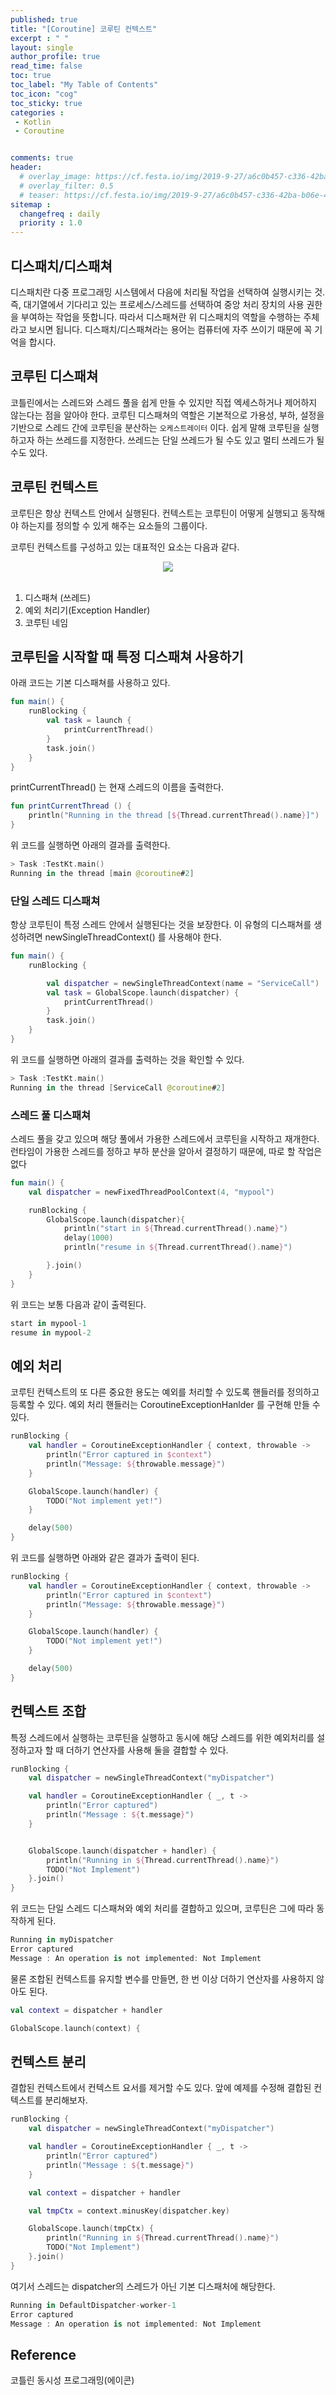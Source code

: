 ```yaml
---
published: true
title: "[Coroutine] 코루틴 컨텍스트"
excerpt : " "
layout: single
author_profile: true
read_time: false
toc: true
toc_label: "My Table of Contents"
toc_icon: "cog"
toc_sticky: true
categories :
 - Kotlin
 - Coroutine


comments: true
header:
  # overlay_image: https://cf.festa.io/img/2019-9-27/a6c0b457-c336-42ba-b06e-462de90ada91.jpg
  # overlay_filter: 0.5
  # teaser: https://cf.festa.io/img/2019-9-27/a6c0b457-c336-42ba-b06e-462de90ada91.jpg
sitemap :
  changefreq : daily
  priority : 1.0
---
```


## 디스패치/디스패쳐

디스패치란 다중 프로그래밍 시스템에서 다음에 처리될 작업을 선택하여 실행시키는 것. 즉, 대기열에서 기다리고 있는 프로세스/스레드를 선택하여 중앙 처리 장치의 사용 권한을 부여하는 작업을 뜻합니다. 따라서 디스패쳐란 위 디스패치의 역할을 수행하는 주체라고 보시면 됩니다. 디스패치/디스패쳐라는 용어는 컴퓨터에 자주 쓰이기 때문에 꼭 기억을 합시다.

## 코루틴 디스패쳐

코틀린에서는 스레드와 스레드 풀을 쉽게 만들 수 있지만 직접 엑세스하거나 제어하지 않는다는 점을 알아야 한다. 코루틴 디스패쳐의 역할은 기본적으로 가용성, 부하, 설정을 기반으로 스레드 간에 코루틴을 분산하는 `오케스트레이터` 이다.
쉽게 말해 코루틴을 실행하고자 하는 쓰레드를 지정한다. 쓰레드는 단일 쓰레드가 될 수도 있고 멀티 쓰레드가 될 수도 있다.

## 코루틴 컨텍스트

코루틴은 항상 컨텍스트 안에서 실행된다. 컨텍스트는 코루틴이 어떻게 실행되고 동작해야 하는지를 정의할 수 있게 해주는 요소들의 그룹이다.

코루틴 컨텍스트를 구성하고 있는 대표적인 요소는 다음과 같다.

<div align="center">
  <img src="https://img1.daumcdn.net/thumb/R800x0/?scode=mtistory2&fname=https%3A%2F%2Fblog.kakaocdn.net%2Fdn%2FFqg6X%2FbtqB1oqNTPT%2FfILsdXetX1C4PKneGqSZCk%2Fimg.png">
</div>
<br>
  
1. 디스패쳐 (쓰레드)
2. 예외 처리기(Exception Handler)
3. 코루틴 네임

## 코루틴을 시작할 때 특정 디스패쳐 사용하기

아래 코드는 기본 디스패쳐를 사용하고 있다.

~~~kotlin
fun main() {
    runBlocking {
        val task = launch {
            printCurrentThread()
        }
        task.join()
    }
}
~~~

printCurrentThread() 는 현재 스레드의 이름을 출력한다.

~~~kotlin
fun printCurrentThread () {
    println("Running in the thread [${Thread.currentThread().name}]")
}
~~~

위 코드를 실행하면 아래의 결과를 출력한다.

~~~kotlin
> Task :TestKt.main()
Running in the thread [main @coroutine#2]
~~~

### 단일 스레드 디스패쳐

항상 코루틴이 특정 스레드 안에서 실행된다는 것을 보장한다. 이 유형의 디스패쳐를 생성하려면 newSingleThreadContext() 를 사용해야 한다.

~~~kotlin
fun main() {
    runBlocking {

        val dispatcher = newSingleThreadContext(name = "ServiceCall")
        val task = GlobalScope.launch(dispatcher) {
            printCurrentThread()
        }
        task.join()
    }
}
~~~

위 코드를 실행하면 아래의 결과를 출력하는 것을 확인할 수 있다.

~~~kotlin
> Task :TestKt.main()
Running in the thread [ServiceCall @coroutine#2]
~~~

### 스레드 풀 디스패쳐

스레드 풀을 갖고 있으며 해당 풀에서 가용한 스레드에서 코루틴을 시작하고 재개한다. 런타임이 가용한 스레드를 정하고 부하 분산을 알아서 결정하기 때문에, 따로 할 작업은 없다

~~~kotlin
fun main() {
    val dispatcher = newFixedThreadPoolContext(4, "mypool")

    runBlocking {
        GlobalScope.launch(dispatcher){
            println("start in ${Thread.currentThread().name}")
            delay(1000)
            println("resume in ${Thread.currentThread().name}")

        }.join()
    }
}
~~~ 

위 코드는 보통 다음과 같이 출력된다.

~~~kotlin
start in mypool-1
resume in mypool-2
~~~

## 예외 처리 

코루틴 컨텍스트의 또 다른 중요한 용도는 예외를 처리할 수 있도록 핸들러를 정의하고 등록할 수 있다.
예외 처리 핸들러는 CoroutineExceptionHanlder 를 구현해 만들 수 있다.

~~~kotlin
runBlocking {
    val handler = CoroutineExceptionHandler { context, throwable ->
        println("Error captured in $context")
        println("Message: ${throwable.message}")
    }

    GlobalScope.launch(handler) {
        TODO("Not implement yet!")
    }

    delay(500)
}
~~~

위 코드를 실행하면 아래와 같은 결과가 출력이 된다.

~~~kotlin
runBlocking {
    val handler = CoroutineExceptionHandler { context, throwable ->
        println("Error captured in $context")
        println("Message: ${throwable.message}")
    }

    GlobalScope.launch(handler) {
        TODO("Not implement yet!")
    }

    delay(500)
}

~~~

## 컨텍스트 조합

특정 스레드에서 실행하는 코루틴을 실행하고 동시에 해당 스레드를 위한 예외처리를 설정하고자 할 때 더하기 연산자를 사용해 둘을 결합할 수 있다.

~~~kotlin
runBlocking {
    val dispatcher = newSingleThreadContext("myDispatcher")

    val handler = CoroutineExceptionHandler { _, t ->
        println("Error captured")
        println("Message : ${t.message}")
    }


    GlobalScope.launch(dispatcher + handler) {
        println("Running in ${Thread.currentThread().name}")
        TODO("Not Implement")
    }.join()
}
~~~

위 코드는 단일 스레드 디스패쳐와 예외 처리를 결합하고 있으며, 코루틴은 그에 따라 동작하게 된다.

~~~kotlin
Running in myDispatcher
Error captured
Message : An operation is not implemented: Not Implement
~~~

물론 조합된 컨텍스트를 유지할 변수를 만들면, 한 번 이상 더하기 연산자를 사용하지 않아도 된다.

~~~kotlin
val context = dispatcher + handler

GlobalScope.launch(context) {
~~~

## 컨텍스트 분리

결합된 컨텍스트에서 컨텍스트 요서를 제거할 수도 있다. 앞에 예제를 수정해 결합된 컨텍스트를 분리해보자.

~~~kotlin
runBlocking {
    val dispatcher = newSingleThreadContext("myDispatcher")

    val handler = CoroutineExceptionHandler { _, t ->
        println("Error captured")
        println("Message : ${t.message}")
    }

    val context = dispatcher + handler

    val tmpCtx = context.minusKey(dispatcher.key)

    GlobalScope.launch(tmpCtx) {
        println("Running in ${Thread.currentThread().name}")
        TODO("Not Implement")
    }.join()
}
~~~

여기서 스레드는 dispatcher의 스레드가 아닌 기본 디스패처에 해당한다.

~~~kotlin
Running in DefaultDispatcher-worker-1
Error captured
Message : An operation is not implemented: Not Implement
~~~

## Reference

코틀린 동시성 프로그래밍(에이콘)
  